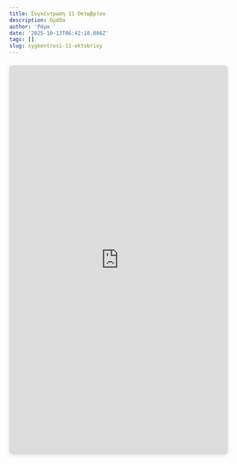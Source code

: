 ```yaml
---
title: Συγκέντρωση 11 Οκτωβρίου
description: Ομάδα
author: 'Ράμα '
date: '2025-10-13T06:42:18.886Z'
tags: []
slug: sygkentrosi-11-oktobrioy
---
```

<div style="position: relative; width: 100%; height: 0; padding-top: 177.7778%;
 padding-bottom: 0; box-shadow: 0 2px 8px 0 rgba(63,69,81,0.16); margin-top: 1.6em; margin-bottom: 0.9em; overflow: hidden;
 border-radius: 8px; will-change: transform;">
  <iframe loading="lazy" style="position: absolute; width: 100%; height: 100%; top: 0; left: 0; border: none; padding: 0;margin: 0;"
    src="https://www.canva.com/design/DAG1mWR84Eg/GWmrjLIbdrFajMrjUfieFA/watch?embed" allowfullscreen="allowfullscreen" allow="fullscreen">
  </iframe>
</div>
<a href="https:&#x2F;&#x2F;www.canva.com&#x2F;design&#x2F;DAG1mWR84Eg&#x2F;GWmrjLIbdrFajMrjUfieFA&#x2F;watch?utm_content=DAG1mWR84Eg&amp;utm_campaign=designshare&amp;utm_medium=embeds&amp;utm_source=link" target="_blank" rel="noopener">
